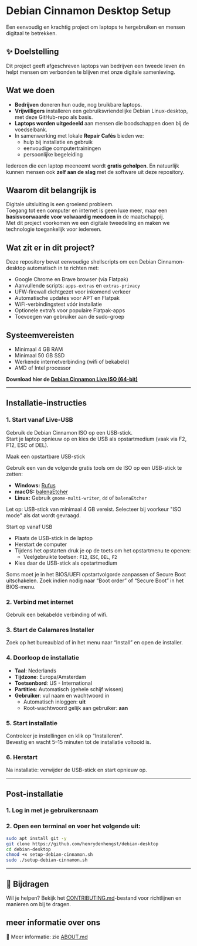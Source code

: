 
# Debian Cinnamon Desktop Setup

Een eenvoudig en krachtig project om laptops te hergebruiken en mensen digitaal te betrekken.

## ✨ Doelstelling

Dit project geeft afgeschreven laptops van bedrijven een tweede leven én helpt mensen om verbonden te blijven met onze digitale samenleving.

## Wat we doen

- **Bedrijven** doneren hun oude, nog bruikbare laptops.  
- **Vrijwilligers** installeren een gebruiksvriendelijke Debian Linux-desktop, met deze GitHub-repo als basis.  
- **Laptops worden uitgedeeld** aan mensen die boodschappen doen bij de voedselbank.  
- In samenwerking met lokale **Repair Cafés** bieden we:
  - hulp bij installatie en gebruik
  - eenvoudige computertrainingen
  - persoonlijke begeleiding

Iedereen die een laptop meeneemt wordt **gratis geholpen**. En natuurlijk kunnen mensen ook **zelf aan de slag** met de software uit deze repository.

## Waarom dit belangrijk is

Digitale uitsluiting is een groeiend probleem.  
Toegang tot een computer en internet is geen luxe meer, maar een **basisvoorwaarde voor volwaardig meedoen** in de maatschappij.  
Met dit project voorkomen we een digitale tweedeling en maken we technologie toegankelijk voor iedereen.

## Wat zit er in dit project?

Deze repository bevat eenvoudige shellscripts om een Debian Cinnamon-desktop automatisch in te richten met:

- Google Chrome en Brave browser (via Flatpak)
- Aanvullende scripts: `apps-extras` en `extras-privacy`
- UFW-firewall dichtgezet voor inkomend verkeer
- Automatische updates voor APT en Flatpak
- WiFi-verbindingstest vóór installatie
- Optionele extra’s voor populaire Flatpak-apps
- Toevoegen van gebruiker aan de sudo-groep

## Systeemvereisten

- Minimaal 4 GB RAM
- Minimaal 50 GB SSD
- Werkende internetverbinding (wifi of bekabeld)
- AMD of Intel processor

**Download hier de [Debian Cinnamon Live ISO (64-bit)](https://cdimage.debian.org/debian-cd/current-live/amd64/iso-hybrid/)**

---

## Installatie-instructies

### 1. Start vanaf Live-USB

Gebruik de Debian Cinnamon ISO op een USB-stick.  
Start je laptop opnieuw op en kies de USB als opstartmedium (vaak via F2, F12, ESC of DEL).

Maak een opstartbare USB-stick

Gebruik een van de volgende gratis tools om de ISO op een USB-stick te zetten:

- **Windows:** [Rufus](https://rufus.ie/)
- **macOS:** [balenaEtcher](https://www.balena.io/etcher/)
- **Linux:** Gebruik `gnome-multi-writer`, `dd` of `balenaEtcher`

Let op: USB-stick van minimaal 4 GB vereist. Selecteer bij voorkeur "ISO mode" als dat wordt gevraagd.

Start op vanaf USB

- Plaats de USB-stick in de laptop
- Herstart de computer
- Tijdens het opstarten druk je op de toets om het opstartmenu te openen:
  - Veelgebruikte toetsen: `F12`, `ESC`, `DEL`, `F2`
- Kies daar de USB-stick als opstartmedium

Soms moet je in het BIOS/UEFI opstartvolgorde aanpassen of Secure Boot uitschakelen. Zoek indien nodig naar “Boot order” of “Secure Boot” in het BIOS-menu.

### 2. Verbind met internet

Gebruik een bekabelde verbinding of wifi.

### 3. Start de Calamares Installer

Zoek op het bureaublad of in het menu naar “Install” en open de installer.

### 4. Doorloop de installatie

- **Taal**: Nederlands  
- **Tijdzone**: Europa/Amsterdam  
- **Toetsenbord**: US - International  
- **Partities**: Automatisch (gehele schijf wissen)  
- **Gebruiker**: vul naam en wachtwoord in  
  - Automatisch inloggen: **uit**  
  - Root-wachtwoord gelijk aan gebruiker: **aan**

### 5. Start installatie

Controleer je instellingen en klik op “Installeren”.  
Bevestig en wacht 5–15 minuten tot de installatie voltooid is.

### 6. Herstart

Na installatie: verwijder de USB-stick en start opnieuw op.

---

## Post-installatie

### 1. Log in met je gebruikersnaam

### 2. Open een terminal en voer het volgende uit:

```bash
sudo apt install git -y
git clone https://github.com/henrydenhengst/debian-desktop
cd debian-desktop
chmod +x setup-debian-cinnamon.sh
sudo ./setup-debian-cinnamon.sh

```

---

## 🤲 Bijdragen

Wil je helpen? Bekijk het [CONTRIBUTING.md](CONTRIBUTING.md)-bestand voor richtlijnen en manieren om bij te dragen.

## meer informatie over ons

📄 Meer informatie: zie [ABOUT.md](ABOUT.md)
